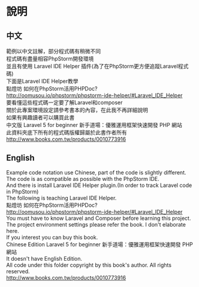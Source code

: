 # 說明

## 中文
範例以中文註解，部分程式碼有稍微不同<br>
程式碼有盡量相容PhpStorm開發環境<br>
並且有使用 Laravel IDE Helper 插件(為了在PhpStorm更方便追蹤Laravel程式碼)<br>
下面是Laravel IDE Helper教學<br>
點燈坊 如何在PhpStorm活用PHPDoc?<br>
http://oomusou.io/phpstorm/phpstorm-ide-helper/#Laravel_IDE_Helper<br>
要看懂這些程式碼一定要了解Laravel和composer<br>
關於此專案環境設定請參考書本的內容，在此我不再詳細說明<br>
如果有興趣讀者可以購買此書<br>
中文版 Laravel 5 for beginner 新手道場：優雅運用框架快速開發 PHP 網站<br>
此資料夾底下所有的程式碼版權歸屬於此書作者所有<br>
http://www.books.com.tw/products/0010773916

## English
Example code notation use Chinese, part of the code is slightly different.<br>
The code is as compatible as possible with the PhpStorm IDE.<br>
And there is install Laravel IDE Helper plugin.(In order to track Laravel code in PhpStorm)<br>
The following is teaching Laravel IDE Helper.<br>
點燈坊 如何在PhpStorm活用PHPDoc?<br>
http://oomusou.io/phpstorm/phpstorm-ide-helper/#Laravel_IDE_Helper<br>
You must have to know Laravel and Composer before learning this project.<br>
The project environment settings please refer the book. I don't elaborate here.<br>
If you interest you can buy this book.<br>
Chinese Edition Laravel 5 for beginner 新手道場：優雅運用框架快速開發 PHP 網站<br>
It doesn't have English Edition.<br>
All code under this folder copyright by this book's author. All rights reserved.<br>
http://www.books.com.tw/products/0010773916
